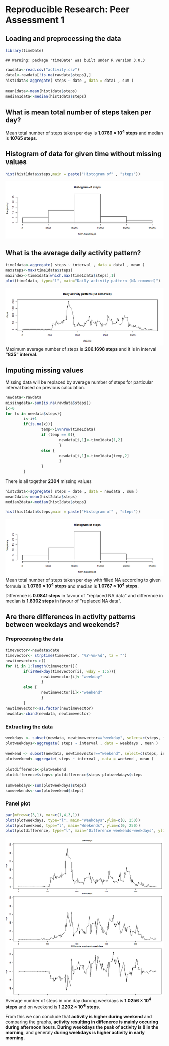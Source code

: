 # Reproducible Research: Peer Assessment 1


## Loading and preprocessing the data


```r
library(timeDate)
```

```
## Warning: package 'timeDate' was built under R version 3.0.3
```

```r
rawdata<-read.csv("activity.csv")
data1<-rawdata[!is.na(rawdata$steps),]
hist1data<-aggregate( steps ~ date , data = data1 , sum )

mean1data<-mean(hist1data$steps)
median1data<-median(hist1data$steps)
```

## What is mean total number of steps taken per day?

Mean total number of steps taken per day is **1.0766 &times; 10<sup>4</sup> steps** and median is **10765 steps**.

## Histogram of data for given time without missing values


```r
hist(hist1data$steps,main = paste("Histogram of" , "steps"))
```

![plot of chunk unnamed-chunk-2](figure/unnamed-chunk-2.png) 
## What is the average daily activity pattern?

```r
time1data<-aggregate( steps ~ interval , data = data1 , mean )
maxsteps<-max(time1data$steps)
maxindex<-time1data[which.max(time1data$steps),1]
plot(time1data, type="l", main="Daily activity pattern (NA removed)")
```

![plot of chunk unnamed-chunk-3](figure/unnamed-chunk-3.png) 
Maximum average number of steps is **206.1698 steps** and it is in interval **"835" interval**.

## Imputing missing values
Missing data will be replaced by average number of steps for particular interval based on previous calculation.


```r
newdata<-rawdata
missingdata<-sum(is.na(rawdata$steps))
i<-0
for (x in newdata$steps){
        i<-i+1
        if(is.na(x)){
                temp<-i%%nrow(time1data)
                if (temp == 0){
                        newdata[i,1]<-time1data[1,2]        
                        }
                else {
                        newdata[i,1]<-time1data[temp,2]
                        }
                }
        }
```
There is all together **2304** missing values


```r
hist2data<-aggregate( steps ~ date , data = newdata , sum )
mean2data<-mean(hist2data$steps)
median2data<-median(hist2data$steps)
```

```r
hist(hist1data$steps,main = paste("Histogram of" , "steps"))
```

![plot of chunk unnamed-chunk-6](figure/unnamed-chunk-6.png) 
Mean total number of steps taken per day with filled NA according to given formula is **1.0766 &times; 10<sup>4</sup> steps** and median is **1.0767 &times; 10<sup>4</sup> steps**.

Difference is **0.0841 steps** in favour of "replaced NA data" and difference in median is **1.8302 steps** in favour of "replaced NA data".

## Are there differences in activity patterns between weekdays and weekends?

### Preprocessing the data

```r
timevector<-newdata$date
timevector<- strptime(timevector, "%Y-%m-%d", tz = "")
newtimevector<-c()
for (i in 1:length(timevector)){
        if(isWeekday(timevector[i], wday = 1:5)){
                newtimevector[i]<-"weekday"
                }
        else {
                newtimevector[i]<-"weekend"
                }
        }
newtimevector<-as.factor(newtimevector)
newdata<-cbind(newdata, newtimevector)
```
### Extracting the data

```r
weekdays <- subset(newdata, newtimevector=="weekday", select=c(steps, interval))
plotweekdays<-aggregate( steps ~ interval , data = weekdays , mean )

weekend <- subset(newdata, newtimevector=="weekend", select=c(steps, interval))
plotweekend<-aggregate( steps ~ interval , data = weekend , mean )

plotdifference<-plotweekend
plotdifference$steps<-plotdifference$steps-plotweekdays$steps

sumweekdays<-sum(plotweekdays$steps)
sumweekends<-sum(plotweekend$steps)
```
### Panel plot

```r
par(mfrow=c(3,1), mar=c(1,4,3,1))
plot(plotweekdays, type="l", main="Weekdays",ylim=c(0, 250))
plot(plotweekend, type="l", main="Weekends", ylim=c(0, 250))
plot(plotdifference, type="l", main="Difference weekends-weekdays", ylim=c(-125, 125))
```

![plot of chunk unnamed-chunk-9](figure/unnamed-chunk-9.png) 
Average number of steps in one day durong weekdays is **1.0256 &times; 10<sup>4</sup> steps** and on weekend is **1.2202 &times; 10<sup>4</sup> steps**.

From this we can conclude that **activity is higher during weekend** and comparing the graphs, **activity resulting in diffenerce is mainly occuring during afternoon hours**. **During weekdays the peak of activity is 8 in the morning**, and generaly **during weekdays is higher activity in early morning.**
